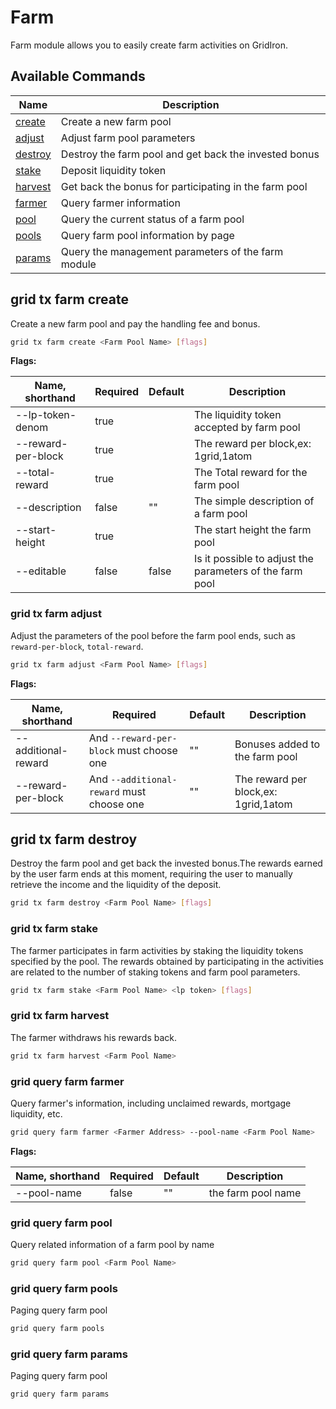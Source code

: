 # Farm

Farm module allows you to easily create farm activities on GridIron.

## Available Commands

| Name                              | Description                                           |
| --------------------------------- | ----------------------------------------------------- |
| [create](#grid-tx-farm-create)    | Create a new farm pool                                |
| [adjust](#grid-tx-farm-adjust)    | Adjust farm pool parameters                           |
| [destroy](#grid-tx-farm-destroy)  | Destroy the farm pool and get back the invested bonus |
| [stake](#grid-tx-farm-stake)      | Deposit liquidity token                               |
| [harvest](#grid-tx-farm-harvest)  | Get back the bonus for participating in the farm pool |
| [farmer](#grid-query-farm-farmer) | Query farmer information                              |
| [pool](#grid-query-farm-pool)     | Query the current status of a farm pool               |
| [pools](#grid-query-farm-pools)   | Query farm pool information by page                   |
| [params](#grid-query-farm-params) | Query the management parameters of the farm module    |

## grid tx farm create

Create a new farm pool and pay the handling fee and bonus.

```bash
grid tx farm create <Farm Pool Name> [flags]
```

**Flags:**

| Name, shorthand    | Required | Default | Description                                              |
| ------------------ | -------- | ------- | -------------------------------------------------------- |
| --lp-token-denom   | true     |         | The liquidity token accepted by farm pool                |
| --reward-per-block | true     |         | The reward per block,ex: 1grid,1atom                     |
| --total-reward     | true     |         | The Total reward for the farm pool                       |
| --description      | false    | ""      | The simple description of a farm pool                    |
| --start-height     | true     |         | The start height the farm pool                           |
| --editable         | false    | false   | Is it possible to adjust the parameters of the farm pool |

### grid tx farm adjust

Adjust the parameters of the pool before the farm pool ends, such as `reward-per-block`, `total-reward`.

```bash
grid tx farm adjust <Farm Pool Name> [flags]
```

**Flags:**

| Name, shorthand     | Required                                  | Default | Description                          |
| ------------------- | ----------------------------------------- | ------- | ------------------------------------ |
| --additional-reward | And `--reward-per-block` must choose one  | ""      | Bonuses added to the farm pool       |
| --reward-per-block  | And `--additional-reward` must choose one | ""      | The reward per block,ex: 1grid,1atom |

## grid tx farm destroy

Destroy the farm pool and get back the invested bonus.The rewards earned by the user farm ends at this moment, requiring the user to manually retrieve the income and the liquidity of the deposit.

```bash
grid tx farm destroy <Farm Pool Name> [flags]
```

### grid tx farm stake

The farmer participates in farm activities by staking the liquidity tokens specified by the pool. The rewards obtained by participating in the activities are related to the number of staking tokens and farm pool parameters.

```bash
grid tx farm stake <Farm Pool Name> <lp token> [flags]
```

### grid tx farm harvest

The farmer withdraws his rewards back.

```bash
grid tx farm harvest <Farm Pool Name>
```

### grid query farm farmer

Query farmer's information, including unclaimed rewards, mortgage liquidity, etc.

```bash
grid query farm farmer <Farmer Address> --pool-name <Farm Pool Name>
```

**Flags:**

| Name, shorthand | Required | Default | Description        |
| --------------- | -------- | ------- | ------------------ |
| --pool-name     | false    | ""      | the farm pool name |

### grid query farm pool

Query related information of a farm pool by name

```bash
grid query farm pool <Farm Pool Name>
```

### grid query farm pools

Paging query farm pool

```bash
grid query farm pools
```

### grid query farm params

Paging query farm pool

```bash
grid query farm params
```
